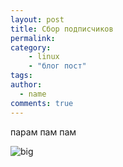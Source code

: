 ```yaml
---
layout: post
title: Сбор подписчиков
permalink:
category: 
    - linux
    - "блог пост"
tags:
author:
  - name
comments: true
---
```



парам пам пам

![big](http://i.giphy.com/Z1a01CyJNR76E.gif)